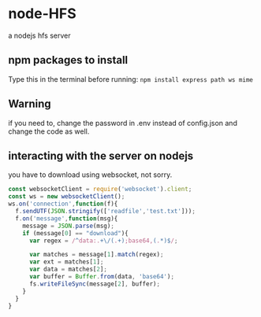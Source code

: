 # node-HFS
a nodejs hfs server
## npm packages to install
Type this in the terminal before running: `npm install express path ws mime`
## Warning
if you need to, change the password in .env instead of config.json and change the code as well.
## interacting with the server on nodejs
you have to download using websocket, not sorry.
```javascript
const websocketClient = require('websocket').client;
const ws = new websocketClient();
ws.on('connection',function(f){
  f.sendUTF(JSON.stringify(['readfile','test.txt']));
  f.on('message',function(msg){
    message = JSON.parse(msg);
    if (message[0] == "download"){
      var regex = /^data:.+\/(.+);base64,(.*)$/;

      var matches = message[1].match(regex);
      var ext = matches[1];
      var data = matches[2];
      var buffer = Buffer.from(data, 'base64');
      fs.writeFileSync(message[2], buffer);
    }
  }
}
```
